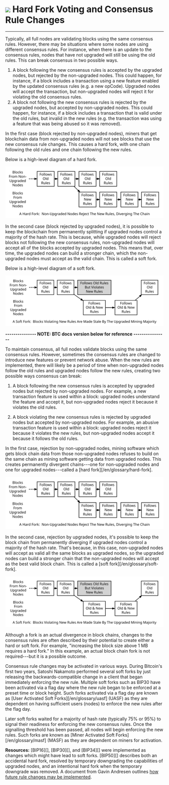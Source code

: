 # <img class="dcr-icon" src="/img/dcr-icons/Transactions.svg" /> Hard Fork Voting and Consensus Rule Changes

---

Typically, all full nodes are validating blocks using the same consensus 
rules. However, there may be situations where some nodes are using different
consensus rules. For instance, when there is an update to the consensus 
rules, nodes that have not upgraded will still be using the old rules. 
This can break consensus in two possible ways.

1. A block following the new consensus rules is accepted by the upgraded
nodes, but rejected by the non-upgraded nodes. This could happen, for instance,
if a block includes a transaction using a new feature enabled by 
the updated consensus rules (e.g. a new opCode). Upgraded nodes will 
accept the transaction, but non-upgraded nodes will reject it for 
violating the old consensus rules. 
2. A block not following the new consensus rules is rejected by the 
upgraded nodes, but accepted by non-upgraded nodes. This could happen,
for instance, if a block includes a transaction that is valid under the 
old rules, but invalid in the new rules (e.g. the transaction was using a 
feature that was being abused so it was removed).

In the first case (block rejected by non-upgraded nodes), miners that 
get blockchain data from non-upgraded nodes will not see blocks 
that use the new consensus rule changes. This
causes a hard fork, with one chain following
the old rules and one chain following the new rules.  

Below is a high-level diagram of a hard fork. 

![Hard Fork](../img/hard-fork.svg)

In the second case (block rejected by upgraded nodes), it is possible
to keep the blockchain from permanently splitting if upgraded nodes
control a majority of the hash rate. This is because, while upgraded 
nodes will reject blocks not following the new consensus rules, non-upgraded
nodes will accept all of the blocks accepted by upgraded nodes. This 
means that, over time, the upgraded nodes can build a stronger chain, 
which the non-upgraded nodes must accept as the valid chain. This is 
called a soft fork. 

Below is a high-level diagram of a soft fork. 

![Soft Fork](../img/soft-fork.svg)


**--------------- NOTE: BTC docs version below for reference ----------------**










To maintain consensus, all full nodes validate blocks using the same
consensus rules. However, sometimes the consensus rules are changed to
introduce new features or prevent network abuse. When the new rules are
implemented, there will likely be a period of time when non-upgraded
nodes follow the old rules and upgraded nodes follow the new rules,
creating two possible ways consensus can break:

1. A block following the new consensus rules is accepted by upgraded
   nodes but rejected by non-upgraded nodes. For example, a new
   transaction feature is used within a block: upgraded nodes understand
   the feature and accept it, but non-upgraded nodes reject it because
   it violates the old rules.

2. A block violating the new consensus rules is rejected by upgraded
   nodes but accepted by non-upgraded nodes. For example, an abusive
   transaction feature is used within a block: upgraded nodes reject it
   because it violates the new rules, but non-upgraded nodes accept it
   because it follows the old rules.

In the first case, rejection by non-upgraded nodes, mining software
which gets block chain data from those non-upgraded nodes refuses to
build on the same chain as mining software getting data from upgraded
nodes. This creates permanently divergent chains---one for non-upgraded
nodes and one for upgraded nodes---called a [hard
fork][/en/glossary/hard-fork].

![Hard Fork](../img/hard-fork.svg)

In the second case, rejection by upgraded nodes, it's possible to keep
the block chain from permanently diverging if upgraded nodes control a
majority of the hash rate. That's because, in this case, non-upgraded
nodes will accept as valid all the same blocks as upgraded nodes, so the
upgraded nodes can build a stronger chain that the non-upgraded nodes
will accept as the best valid block chain. This is called a [soft
fork][/en/glossary/soft-fork].

![Soft Fork](../img/soft-fork.svg)

Although a fork is an actual divergence in block chains, changes to the
consensus rules are often described by their potential to create either
a hard or soft fork. For example, "increasing the block size above 1 MB
requires a hard fork." In this example, an actual block chain fork is
not required---but it is a possible outcome.

Consensus rule changes may be activated in various ways. During Bitcoin's
first two years, Satoshi Nakamoto performed several soft forks by just
releasing the backwards-compatible change in a client that began immediately
enforcing the new rule. Multiple soft forks such as BIP30 have
been activated via a flag day where the new rule began to be enforced at a
preset time or block height. Such forks activated via a flag day are known as
[User Activated Soft Forks][/en/glossary/uasf] (UASF) as
they are dependent on having sufficient users (nodes) to enforce the new rules
after the flag day.

Later soft forks waited for a majority of hash rate (typically 75% or 95%)
to signal their readiness for enforcing the new consensus rules. Once the signalling
threshold has been passed, all nodes will begin enforcing the new rules. Such
forks are known as [Miner Activated Soft Forks][/en/glossary/masf] (MASF)
as they are dependent on miners for activation.

**Resources:** [BIP16][], [BIP30][], and [BIP34][] were implemented as
changes which might have lead to soft forks. [BIP50][] describes both an
accidental hard fork, resolved by temporary downgrading the capabilities
of upgraded nodes, and an intentional hard fork when the temporary
downgrade was removed. A document from Gavin Andresen outlines [how
future rule changes may be
implemented](https://gist.github.com/gavinandresen/2355445).